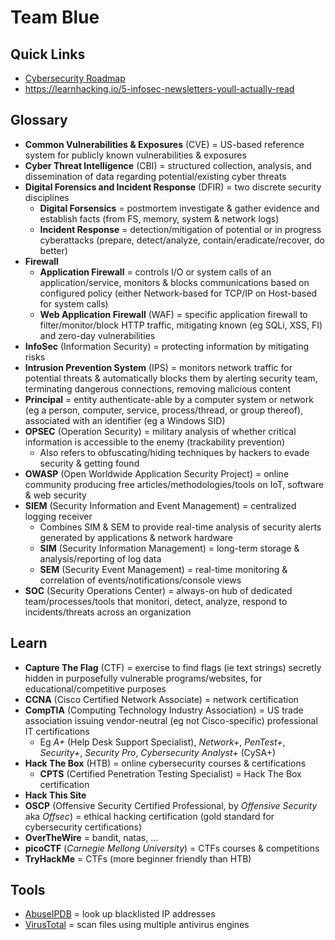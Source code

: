 # Team Blue

## Quick Links

* [Cybersecurity Roadmap](https://roadmap.sh/cyber-security)
* <https://learnhacking.io/5-infosec-newsletters-youll-actually-read>

## Glossary

* **Common Vulnerabilities & Exposures** (CVE) = US-based reference system for publicly known vulnerabilities & exposures
* **Cyber Threat Intelligence** (CBI) = structured collection, analysis, and dissemination of data regarding potential/existing cyber threats
* **Digital Forensics and Incident Response** (DFIR) = two discrete security disciplines
  * **Digital Forsensics** = postmortem investigate & gather evidence and establish facts (from FS, memory, system & network logs)
  * **Incident Response** = detection/mitigation of potential or in progress cyberattacks (prepare, detect/analyze, contain/eradicate/recover, do better)
* **Firewall**
  * **Application Firewall** = controls I/O or system calls of an application/service, monitors & blocks communications based on configured policy (either Network-based for TCP/IP on Host-based for system calls)
  * **Web Application Firewall** (WAF) = specific application firewall to filter/monitor/block HTTP traffic, mitigating known (eg SQLi, XSS, FI) and zero-day vulnerabilities
* **InfoSec** (Information Security) = protecting information by mitigating risks
* **Intrusion Prevention System** (IPS) = monitors network traffic for potential threats & automatically blocks them by alerting security team, terminating dangerous connections, removing malicious content
* **Principal** = entity authenticate-able by a computer system or network (eg a person, computer, service, process/thread, or group thereof), associated with an identifier (eg a Windows SID)
* **OPSEC** (Operation Security) = military analysis of whether critical information is accessible to the enemy (trackability prevention)
  * Also refers to obfuscating/hiding techniques by hackers to evade security & getting found
* **OWASP** (Open Worldwide Application Security Project) = online community producing free articles/methodologies/tools on IoT, software & web security
* **SIEM** (Security Information and Event Management) = centralized logging receiver
  * Combines SIM & SEM to provide real-time analysis of security alerts generated by applications & network hardware
  * **SIM** (Security Information Management) = long-term storage & analysis/reporting of log data
  * **SEM** (Security Event Management) = real-time monitoring & correlation of events/notifications/console views
* **SOC** (Security Operations Center) = always-on hub of dedicated team/processes/tools that monitori, detect, analyze, respond to incidents/threats across an organization

## Learn

* **Capture The Flag** (CTF) = exercise to find flags (ie text strings) secretly hidden in purposefully vulnerable programs/websites, for educational/competitive purposes
* **CCNA** (Cisco Certified Network Associate) = network certification
* **CompTIA** (Computing Technology Industry Association) = US trade association issuing vendor-neutral (eg not Cisco-specific) professional IT certifications
  * Eg _A+_ (Help Desk Support Specialist), _Network+_, _PenTest+_, _Security+_, _Security Pro_, _Cybersecurity Analyst+_ (CySA+)
* **Hack The Box** (HTB) = online cybersecurity courses & certifications
  * **CPTS** (Certified Penetration Testing Specialist) = Hack The Box certification
* **Hack This Site**
* **OSCP** (Offensive Security Certified Professional, by _Offensive Security_ aka _Offsec_) = ethical hacking certification (gold standard for cybersecurity certifications)
* **OverTheWire** = bandit, natas, …
* **picoCTF** (_Carnegie Mellong University_) = CTFs courses & competitions
* **TryHackMe** = CTFs (more beginner friendly than HTB)

## Tools

* [AbuseIPDB](https://www.abuseipdb.com) = look up blacklisted IP addresses
* [VirusTotal](https://www.virustotal.com) = scan files using multiple antivirus engines
